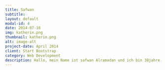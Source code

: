 ```yaml
---
title: Safwan
subtitle:
layout: default
modal-id: 4
date: 2014-07-16
img: katherin.png
thumbnail: katherin.png
alt: image-alt
project-date: April 2014
client: Start Bootstrap
category: Web Development
description: Hallo, mein Name ist safwan Alramadan und ich bin 38jahre alt. Ich komme aus Syrien und Lebe seit 2014 in Deutschland in meinem Heimatland habe ich als bauer gearbeitet, hier in Deutschland arbeite ich in einer Backstube . Ich bin seit 2017 bei Twonbee und zwar weil weil es Spaß macht an der Natur zu arbeiten und sich mit Leuten zu unterhalten. An Twonbee gefällt es mir weil es andere natur ist und Spaß macht was neues zu entdecken
---
```

